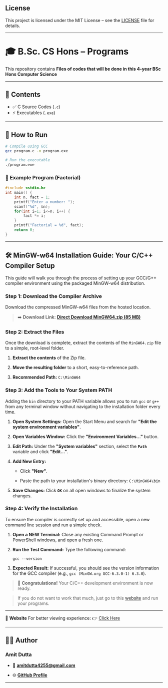 ## License
This project is licensed under the MIT License – see the [LICENSE](LICENSE) file for details.

---

# 🎓 B.Sc. CS Hons – Programs

This repository contains **Files of codes that will be done in this 4-year BSc Hons Computer Science**

---

## 📂 Contents

* ✅ C Source Codes (`.c`)
* ⚡ Executables (`.exe`)

---

## 🚀 How to Run

```bash
# Compile using GCC
gcc program.c -o program.exe

# Run the executable
./program.exe
```

### 📌 Example Program (Factorial)

```c
#include <stdio.h>
int main() {
    int n, fact = 1;
    printf("Enter a number: ");
    scanf("%d", &n);
    for(int i=1; i<=n; i++) {
        fact *= i;
    }
    printf("Factorial = %d", fact);
    return 0;
}
```

---

## 🛠️ MinGW-w64 Installation Guide: Your C/C++ Compiler Setup

This guide will walk you through the process of setting up your GCC/G++ compiler environment using the packaged MinGW-w64 distribution.

### Step 1: Download the Compiler Archive

Download the compressed MinGW-w64 files from the hosted location.

> ➡️ **Download Link:** [**Direct Download MinGW64.zip (85 MB)**](https://aranag.site/download/MinGW64.zip)

### Step 2: Extract the Files

Once the download is complete, extract the contents of the `MinGW64.zip` file to a simple, root-level folder.

1. **Extract the contents** of the Zip file.

2. **Move the resulting folder** to a short, easy-to-reference path.

3. **Recommended Path:** `C:\MinGW64`

### Step 3: Add the Tools to Your System PATH

Adding the `bin` directory to your PATH variable allows you to run `gcc` or `g++` from any terminal window without navigating to the installation folder every time.

1. **Open System Settings:** Open the Start Menu and search for **"Edit the system environment variables"**.

2. **Open Variables Window:** Click the **"Environment Variables..."** button.

3. **Edit Path:** Under the **"System variables"** section, select the **`Path`** variable and click **"Edit..."**.

4. **Add New Entry:**

   * Click **"New"**.

   * Paste the path to your installation's binary directory: `C:\MinGW64\bin`

5. **Save Changes:** Click **`OK`** on all open windows to finalize the system changes.

### Step 4: Verify the Installation

To ensure the compiler is correctly set up and accessible, open a new command line session and run a simple check.

1. **Open a NEW Terminal:** Close any existing Command Prompt or PowerShell windows, and open a fresh one.

2. **Run the Test Command:** Type the following command:

   ```
   gcc --version
   ```

3. **Expected Result:** If successful, you should see the version information for the GCC compiler (e.g., `gcc (MinGW.org GCC-6.3.0-1) 6.3.0`).

> 🎉 **Congratulations!** Your C/C++ development environment is now ready.

> If you do not want to work that much, just go to this [website](https://www.programiz.com/c-programming/online-compiler) and run your programs.

---

🔗 **Website**
For better viewing experience:
👉 [Click Here](https://aranag.site/bsc)

---

## 👨‍💻 Author

### Amit Dutta

* 📧 **amitdutta4255@gmail.com**

* 🌐 [**GitHub Profile**](https://github.com/notamitgamer)

---